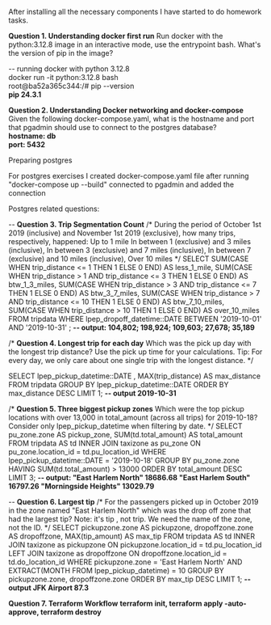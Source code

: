 After installing all the necessary components I have started to do homework tasks.

**Question 1. Understanding docker first run**
Run docker with the python:3.12.8 image in an interactive mode, use the entrypoint bash.
What's the version of pip in the image?

-- running docker with python 3.12.8 \
docker run -it python:3.12.8 bash \
root@ba52a365c344:/# pip --version \
**pip 24.3.1**

**Question 2. Understanding Docker networking and docker-compose**  \
Given the following docker-compose.yaml, what is the hostname and port that pgadmin should use to connect to the postgres database?  \
**hostname: db  \
port: 5432**  

Preparing postgres  

For postgres exercises I created docker-compose.yaml file
after running  "docker-compose up --build" connected to pgadmin and added the connection

Postgres related questions:

-- **Question 3. Trip Segmentation Count**
/* During the period of October 1st 2019 (inclusive) and November 1st 2019 (exclusive), 
	how many trips, respectively, happened:
		Up to 1 mile
		In between 1 (exclusive) and 3 miles (inclusive),
		In between 3 (exclusive) and 7 miles (inclusive),
		In between 7 (exclusive) and 10 miles (inclusive),
		Over 10 miles */
SELECT
	SUM(CASE WHEN trip_distance <= 1 THEN 1 ELSE 0 END) AS less_1_mile,
	SUM(CASE WHEN trip_distance > 1 AND trip_distance <= 3 THEN 1 ELSE 0 END) AS btw_1_3_miles,
	SUM(CASE WHEN trip_distance > 3 AND trip_distance <= 7 THEN 1 ELSE 0 END) AS btw_3_7_miles,
	SUM(CASE WHEN trip_distance > 7 AND trip_distance <= 10 THEN 1 ELSE 0 END) AS btw_7_10_miles,
	SUM(CASE WHEN trip_distance > 10 THEN 1 ELSE 0 END) AS over_10_miles
FROM tripdata
WHERE lpep_dropoff_datetime::DATE BETWEEN '2019-10-01' AND '2019-10-31' ;
**-- output:   104,802; 198,924; 109,603; 27,678; 35,189**

/* **Question 4. Longest trip for each day**
	Which was the pick up day with the longest trip distance? Use the pick up time for your calculations.
	Tip: For every day, we only care about one single trip with the longest distance. */

SELECT 	lpep_pickup_datetime::DATE ,
		MAX(trip_distance) AS max_distance 
FROM tripdata 
GROUP BY lpep_pickup_datetime::DATE 
ORDER BY max_distance DESC 
LIMIT 1; 
**-- output 2019-10-31**

/*	**Question 5. Three biggest pickup zones**
	Which were the top pickup locations with over 13,000 in total_amount (across all trips) for 2019-10-18?
	Consider only lpep_pickup_datetime when filtering by date. */
SELECT 	pu_zone.zone AS pickup_zone,
		SUM(td.total_amount) AS total_amount
FROM tripdata AS td
	INNER JOIN taxizone as pu_zone
		ON pu_zone.location_id = td.pu_location_id 
WHERE lpep_pickup_datetime::DATE = '2019-10-18'
GROUP BY pu_zone.zone
HAVING SUM(td.total_amount) > 13000
ORDER BY total_amount DESC
LIMIT 3; 
**-- output:  "East Harlem North"	18686.68    "East Harlem South"	16797.26    "Morningside Heights" 13029.79**

-- **Question 6. Largest tip**
/* For the passengers picked up in October 2019 in the zone named "East Harlem North" which was the drop off zone that had the largest tip?
Note: it's tip , not trip.
We need the name of the zone, not the ID. */
SELECT 	pickupzone.zone AS pickupzone,
		dropoffzone.zone AS dropoffzone,
		MAX(tip_amount) AS max_tip 
FROM tripdata AS td
	INNER JOIN taxizone as pickupzone
		ON pickupzone.location_id = td.pu_location_id 
	LEFT JOIN taxizone as dropoffzone 
		ON dropoffzone.location_id = td.do_location_id 
WHERE pickupzone.zone = 'East Harlem North'
		AND EXTRACT(MONTH FROM lpep_pickup_datetime) = 10
GROUP BY pickupzone.zone, dropoffzone.zone 
ORDER BY max_tip DESC 
LIMIT 1; 
**-- output JFK Airport 87.3**

**Question 7. Terraform Workflow**
**terraform init, terraform apply -auto-approve, terraform destroy**
